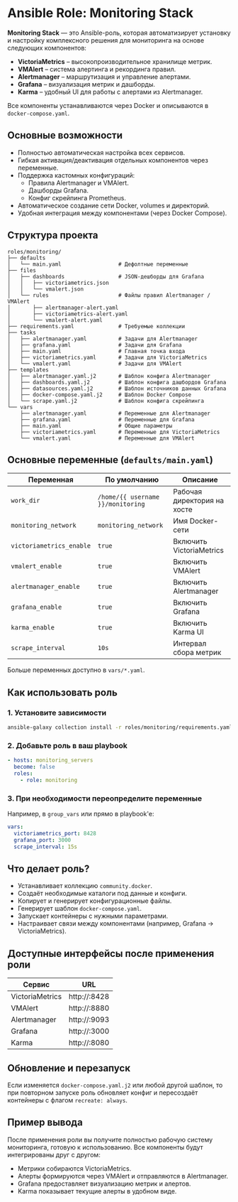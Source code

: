 # Ansible Role: Monitoring Stack

**Monitoring Stack** — это Ansible-роль, которая автоматизирует установку и настройку комплексного решения для мониторинга на основе следующих компонентов:

- **VictoriaMetrics** – высокопроизводительное хранилище метрик.
- **VMAlert** – система алертинга и рекординга правил.
- **Alertmanager** – маршрутизация и управление алертами.
- **Grafana** – визуализация метрик и дашборды.
- **Karma** – удобный UI для работы с алертами из Alertmanager.

Все компоненты устанавливаются через Docker и описываются в `docker-compose.yaml`.

## Основные возможности

- Полностью автоматическая настройка всех сервисов.
- Гибкая активация/деактивация отдельных компонентов через переменные.
- Поддержка кастомных конфигураций:
  - Правила Alertmanager и VMAlert.
  - Дашборды Grafana.
  - Конфиг скрейпинга Prometheus.
- Автоматическое создание сети Docker, volumes и директорий.
- Удобная интеграция между компонентами (через Docker Compose).

## Структура проекта

```
roles/monitoring/
├── defaults
│   └── main.yaml                  # Дефолтные переменные
├── files
│   ├── dashboards                 # JSON-дешборды для Grafana
│   │   ├── victoriametrics.json
│   │   └── vmalert.json
│   └── rules                      # Файлы правил Alertmanager / VMAlert
│       ├── alertmanager-alert.yaml
│       ├── victoriametrics-alert.yaml
│       └── vmalert-alert.yaml
├── requirements.yaml              # Требуемые коллекции
├── tasks
│   ├── alertmanager.yaml          # Задачи для Alertmanager
│   ├── grafana.yaml               # Задачи для Grafana
│   ├── main.yaml                  # Главная точка входа
│   ├── victoriametrics.yaml       # Задачи для VictoriaMetrics
│   └── vmalert.yaml               # Задачи для VMAlert
├── templates
│   ├── alertmanager.yaml.j2       # Шаблон конфига Alertmanager
│   ├── dashboards.yaml.j2         # Шаблон конфига дашбордов Grafana
│   ├── datasources.yaml.j2        # Шаблон источников данных Grafana
│   ├── docker-compose.yaml.j2     # Шаблон Docker Compose
│   └── scrape.yaml.j2             # Шаблон конфига скрейпинга
└── vars
    ├── alertmanager.yaml          # Переменные для Alertmanager
    ├── grafana.yaml               # Переменные для Grafana
    ├── main.yaml                  # Общие параметры
    ├── victoriametrics.yaml       # Переменные для VictoriaMetrics
    └── vmalert.yaml               # Переменные для VMAlert
```

## Основные переменные (`defaults/main.yaml`)

| Переменная | По умолчанию | Описание |
|------------|--------------|----------|
| `work_dir` | `/home/{{ username }}/monitoring` | Рабочая директория на хосте |
| `monitoring_network` | `monitoring_network` | Имя Docker-сети |
| `victoriametrics_enable` | `true` | Включить VictoriaMetrics |
| `vmalert_enable` | `true` | Включить VMAlert |
| `alertmanager_enable` | `true` | Включить Alertmanager |
| `grafana_enable` | `true` | Включить Grafana |
| `karma_enable` | `true` | Включить Karma UI |
| `scrape_interval` | `10s` | Интервал сбора метрик |

Больше переменных доступно в `vars/*.yaml`.

## Как использовать роль

### 1. Установите зависимости

```bash
ansible-galaxy collection install -r roles/monitoring/requirements.yaml
```

### 2. Добавьте роль в ваш playbook

```yaml
- hosts: monitoring_servers
  become: false
  roles:
    - role: monitoring
```

### 3. При необходимости переопределите переменные

Например, в `group_vars` или прямо в playbook'е:

```yaml
vars:
  victoriametrics_port: 8428
  grafana_port: 3000
  scrape_interval: 15s
```

## Что делает роль?

- Устанавливает коллекцию `community.docker`.
- Создаёт необходимые каталоги под данные и конфиги.
- Копирует и генерирует конфигурационные файлы.
- Генерирует шаблон `docker-compose.yaml`.
- Запускает контейнеры с нужными параметрами.
- Настраивает связи между компонентами (например, Grafana → VictoriaMetrics).

## Доступные интерфейсы после применения роли

| Сервис | URL |
|--------|-----|
| VictoriaMetrics | http://<host>:8428 |
| VMAlert | http://<host>:8880 |
| Alertmanager | http://<host>:9093 |
| Grafana | http://<host>:3000 |
| Karma | http://<host>:8080 |

## Обновление и перезапуск

Если изменяется `docker-compose.yaml.j2` или любой другой шаблон, то при повторном запуске роль обновляет конфиг и пересоздаёт контейнеры с флагом `recreate: always`.

## Пример вывода

После применения роли вы получите полностью рабочую систему мониторинга, готовую к использованию. Все компоненты будут интегрированы друг с другом:

- Метрики собираются VictoriaMetrics.
- Алерты формируются через VMAlert и отправляются в Alertmanager.
- Grafana предоставляет визуализацию метрик и алертов.
- Karma показывает текущие алерты в удобном виде.

